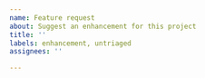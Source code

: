 ```yaml
---
name: Feature request
about: Suggest an enhancement for this project
title: ''
labels: enhancement, untriaged
assignees: ''

---
```


<!-- Please check the documentation if your feature has already been implemented, to avoid duplicates: https://hannah-sten.github.io/TeXiFy-IDEA/welcome.html -->
